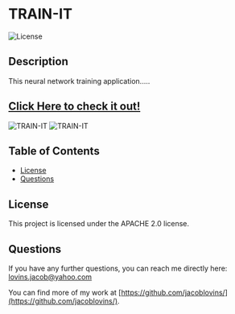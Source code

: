 # TRAIN-IT
      
    
![License](https://img.shields.io/badge/License-APACHE%202.0-blue.svg)

## Description

This neural network training application.....

## [Click Here to check it out!]()


​![TRAIN-IT](images/googleBooksSearch.png)
​![TRAIN-IT](images/googleBooksSaved.png)




## Table of Contents

* [License](#license)
* [Questions](#questions)



## License

This project is licensed under the APACHE 2.0 license.



## Questions

If you have any further questions, you can reach me directly here: lovins.jacob@yahoo.com

You can find more of my work at [https://github.com/jacoblovins/](https://github.com/jacoblovins/).